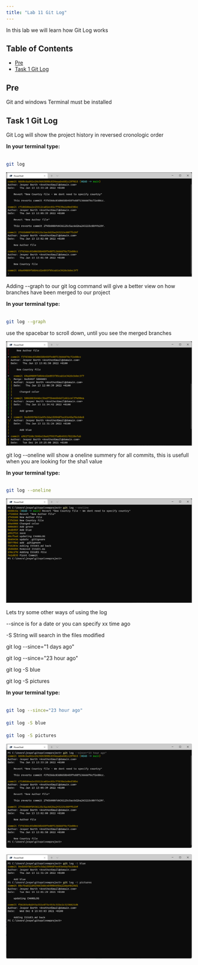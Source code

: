 ```yaml
---
title: "Lab 11 Git Log"
---
```


In this lab we will learn how Git Log works

## Table of Contents

- [Pre](#pre)
- [Task 1 Git Log](#task-1-git-log)

## Pre

Git and windows Terminal must be installed

## Task 1 Git Log

Git Log will show the project history in reversed cronologic order

__In your terminal type:__

```bash

git log

```

![Alt text](images/001_git_log.png?raw=true "git log")

Adding --graph to our git log command will give a better view on how branches have been merged to our project

__In your terminal type:__

```bash

git log --graph

```

use the spacebar to scroll down, until you see the merged branches

![Alt text](images/002_git_log_graph.png?raw=true "git log --graph")

git log --oneline will show a oneline summery for all commits, this is usefull when you are looking for the sha1 value

__In your terminal type:__

```bash

git log --oneline

```

![Alt text](images/003_git_log_oneline.png?raw=true "git log --oneline")

Lets try some other ways of using the log

--since is for a date or you can specify xx time ago

-S String will search in the files modified

git log --since="1 days ago"

git log --since="23 hour ago"

git log -S blue

git log -S pictures

__In your terminal type:__

```bash

git log --since="23 hour ago"

git log -S blue

git log -S pictures

```

![Alt text](images/004_git_since_23hourago.png?raw=true "git log --since=23 hour ago")

![Alt text](images/005_git_log_S.png?raw=true "git log -S")
